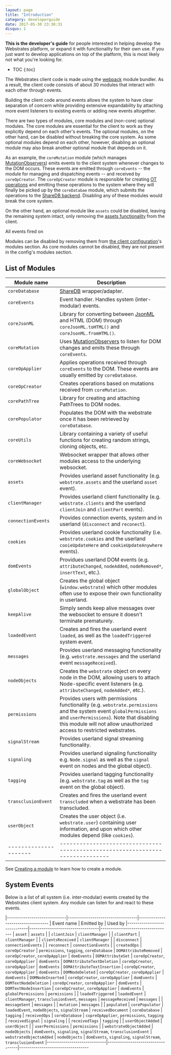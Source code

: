```yaml
---
layout: page
title: "Introduction"
category: developerguide
date: 2017-05-30 23:30:31
disqus: 1
---
```


<div class="box warning">
	<p><strong>This is the developer's guide</strong> for people interested in helping develop the Webstrates platform, or expand it with functionality for their own use.
	If you just want to develop applications on top of the platform, this is most likely not what you're looking for.
	</p>
</div>

* TOC
{:toc}

The Webstrates client code is made using the [webpack](https://webpack.github.io/) module bundler.
As a result, the client code consists of about 30 modules that interact with each other through
events.

Building the client code around events allows the system to have clear separation of concern while providing extensive expandability by attaching more event listeners to existing events or adding new events altogether.

There are two types of modules, core modules and (non-core) optional modules.
The core modules are essential for the client to work as they explicitly depend on each other's events.
The optional modules, on the other hand, can be disabled without breaking the core system.
As some optional modules depend on each other, however, disabling an optional module may also break another optional module that depends on it.

As an example, the `coreMutation` module (which manages [MutationObservers](/developerguide/how-it-works.html#the-mutationobserver-javascript-api)) emits events to the client system whenever changes to the DOM occurs.
These events are emitted through `coreEvents` -- the module for managing and dispatching events -- and received by `coreOpCreator`.
The `coreOpCreator` module is responsible for creating [OT operations](/developerguide/how-it-works.html#operational-transformations) and emitting these operations to the system where they will
finally be picked up by the `coreDatabae` module, which submits the operations to the [ShareDB backend](/developerguide/how-it-works.html#sharedb).
Disabling any of these modules would break the core system.

On the other hand, an optional module like `assets` could be disabled, leaving the remaining system intact, only removing the [assets functionality](/userguide/api/assets.html) from the client.

All events fired on

Modules can be disabled by removing them from [the client configuration](/userguide/client-config.html#modules)'s modules section. As core modules cannot be disabled, they are not
present in the config's modules section.

## List of Modules

| Module name         | Description
|---------------------|-----------------------------------------------------------------------------
| `coreDatabase`      | [ShareDB](/developerguide/how-it-works.html#sharedb) wrapper/adapter.
| `coreEvents`        | Event handler. Handles system (inter-modular) events.
| `coreJsonML`        | Library for converting between [JsonML](/developerguide/how-it-works.html#jsonml) and HTML (DOM) through `coreJsonML.toHTML()` and `coreJsonML.fromHTML()`.
| `coreMutation`      | Uses [MutationObservers](/developerguide/how-it-works.html#the-mutationobserver-javascript-api) to listen for DOM changes and emits these through `coreEvents`.
| `coreOpApplier`     | Applies operations received through `coreEvents` to the DOM. These events are usually emitted by `coreDatabase`.
| `coreOpCreator`     | Creates operations based on mutations received from `coreMutation`.
| `corePathTree`      | Library for creating and attaching PathTrees to DOM nodes.
| `corePopulator`     | Populates the DOM with the webstrate once it has been retrieved by `coreDatabase`.
| `coreUtils`         | Library containing a variety of useful functions for creating random strings, cloning objects, etc.
| `coreWebsocket`     | Websocket wrapper that allows other modules access to the underlying websocket.
| `assets`            | Provides userland asset functionality (e.g. `webstrate.assets` and the userland `asset` event).
| `clientManager`     | Provides userland client functionality (e.g. `webstrate.clients` and the userland `clientJoin` and `clientPart` events).
| `connectionEvents`  | Provides connection events, system and in userland (`disconnect` and `reconect`).
| `cookies`           | Provides userland cookie functionality (i.e. `webstrate.cookies` and the userland `cooieUpdateHere` and `cookieUpdateAnywhere` events).
| `domEvents`         | Providues userland DOM events (e.g. `attributeChanged`, `nodeAdded`, `nodeRemoved*`, `insertText`, etc.).
| `globalObject`      | Creates the global object (`window.webstrate`) which other modules often use to expose their own functionality in userland.
| `keepAlive`         | Simply sends keep alive messages over the websocket to ensure it doesn't terminate prematurely.
| `loadedEvent`       | Creates and fires the userland event `loaded`, as well as the `loadedTriggered` system event.
| `messages`          | Provides userland messaging functionality (e.g. `webstrate.messages` and the userland event `messageReceived`).
| `nodeObjects`       | Creates the `webstrate` object on every node in the DOM, allowing users to attach Node-specific event listeners (e.g. `attributeChanged`, `nodeAdded*`, etc.).
| `permissions`       | Provides users with permissions functionality (e.g. `webstrate.permissions` and the system event `globalPermissions` and `userPermissions`). Note that disabling this module will not allow unauthorized access to restricted webstrates.
| `signalStream`      | Provides userland signal streaming functionality.
| `signaling`         | Provides userland signaling functionality e.g. `Node.signal` as well as the `signal` event on nodes and the global object).
| `tagging`           | Provides userland tagging functionality (e.g. `webstrate.tag` as well as the `tag` event on the global object).
| `transclusionEvent` | Creates and fires the userland event `transcluded` when a webstrate has been transcluded.
| `userObject`        | Creates the user object (i.e. `webstrate.user`) containing user information, and upon which other modules depend (like `cookies`).
|---------------------|-----------------------------------------------------------------------------

See [Creating a module](/developerguide/creating-a-module.html) to learn how to create a module.

## System Events

Below is a list of all system (i.e. inter-modular) events created by the Webstrates client system.
Any module can listen for and react to these events.

|-----------------------------|----------------------------------|----------------------------------
| Event name                  | Emitted by                       | Used by
|-----------------------------|----------------------------------|----------------------------------
| `asset`                     | `assets`                         |
| `clientJoin`                | `clientManager`                  |
| `clientPart`                | `clientManager`                  |
| `clientsReceived`           | `clientManager`                  |
| `disconnect`                | `connectionEvents`               |
| `reconnect`                 | `connectionEvents`               |
| `createdOps`                | `coreOpCreator`                  | `permissions`, `tagging`, `coreDatabase`
| `DOMAttributeRemoved`       | `coreOpCreator`, `coreOpApplier` | `domEvents`
| `DOMAttributeSet`           | `coreOpCreator`, `coreOpApplier` | `domEvents`
| `DOMAttributeTextDeletion`  | `coreOpCreator`, `coreOpApplier` | `domEvents`
| `DOMAttributeTextInsertion` | `coreOpCreator`, `coreOpApplier` | `domEvents`
| `DOMNodeDeleted`            | `coreOpCreator`, `coreOpApplier` | `domEvents`
| `DOMNodeInserted`           | `coreOpCreator`, `coreOpApplier` | `domEvents`
| `DOMTextNodeDeletion`       | `coreOpCreator`, `coreOpApplier` | `domEvents`
| `DOMTextNodeInsertion`      | `coreOpCreator`, `coreOpApplier` | `domEvents`
| `globalPermissions`         | `permissions`                    |
| `loadedTriggered`           | `loadedEvent`                    | `clientManager`, `transclusionEvent`, `messages`
| `messageReceived`           | `messages`                       |
| `messageSent`               | `messages`                       |
| `mutation`                  | `messages`                       |
| `populated`                 | `corePopulator`                  | `loadedEvent`, `nodeObjects`, `signalStream`
| `receivedDocument`          | `coreDatabase`                   | `tagging`
| `receivedOps`               | `coreDatabase`                   | `copreOpApplier`, `permissions`, `tagging`
| `receivedSignal`            | `signaling`                      |
| `receivedTags`              | `tagging`                        |
| `userObjectAdded`           | `userObject`                     |
| `userPermissions`           | `permissions`                    |
| `webstrateObjectAdded`      | `nodeObjects`                    | `domEvents`, `signaling`, `signalStream`, `transclusionEvent`
| `webstrateObjectsAdded`     | `nodeObjects`                    | `domEvents`, `signaling`, `signalStream`, `transclusionEvent`
|-----------------------------|----------------------------------|----------------------------------